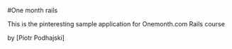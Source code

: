 #One month rails

This is the pinteresting sample application for Onemonth.com Rails course

by [Piotr Podhajski] 